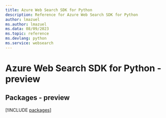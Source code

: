 ```yaml
---
title: Azure Web Search SDK for Python
description: Reference for Azure Web Search SDK for Python
author: lmazuel
ms.author: lmazuel
ms.data: 08/09/2023
ms.topic: reference
ms.devlang: python
ms.service: websearch
---
```

# Azure Web Search SDK for Python - preview
## Packages - preview
[!INCLUDE [packages](web-search-index.md)]